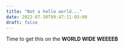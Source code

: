```yaml
---
title: "Not a hello world..."
date: 2022-07-30T09:47:11-03:00
draft: false
---
```


Time to get this on the **WORLD WIDE WEEEEB**